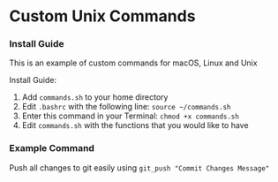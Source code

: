 # Custom Unix Commands

### Install Guide
This is an example of custom commands for macOS, Linux and Unix

Install Guide:
1. Add `commands.sh` to your home directory
2. Edit `.bashrc` with the following line:
`source ~/commands.sh`
3. Enter this command in your Terminal: `chmod +x commands.sh`
4. Edit `commands.sh` with the functions that you would like to have

### Example Command 

Push all changes to git easily using
`git_push "Commit Changes Message"`
